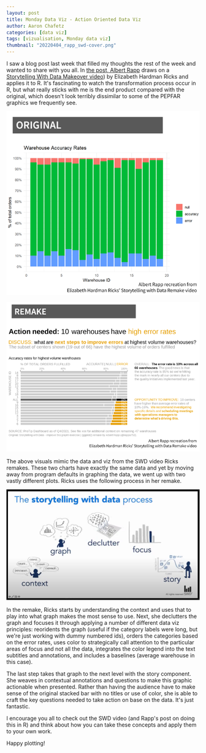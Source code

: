 ```yaml
---
layout: post
title: Monday Data Viz - Action Oriented Data Viz
author: Aaron Chafetz
categories: [data viz]
tags: [vizualisation, Monday data viz]
thumbnail: "20220404_rapp_swd-cover.png"
---
```


I saw a blog post last week that filled my thoughts the rest of the week and wanted to share with you all. In [the post, Albert Rapp](https://albert-rapp.de/post/2022-03-29-recreating-the-swd-look/) draws on a [Storytelling With Data Makeover video](https://youtu.be/st7_vPjq0SU)) by Elizabeth Hardman Ricks and applies it to R. It's fascinating to watch the transformation process occur in R, but what really sticks with me is the end product compared with the original, which doesn't look terribly dissimilar to some of the PEPFAR graphics we frequently see. 

![Rapp original stacked bars](/assets/img/posts/20220404_rapp_swd-original.png)

![Rapp remake visuals of stacked bars](/assets/img/posts/20220404_rapp_swd-remake.png)

 The above visuals mimic the data and viz from the SWD video Ricks remakes. These two charts have exactly the same data and yet by moving away from program defaults in graphing the data, we went up with two vastly different plots. Ricks uses the following process in her remake. 

![image.png](/assets/img/posts/20220404_ricks_swd-process.png)

In the remake, Ricks starts by understanding the context and uses that to play into what graph makes the most sense to use. Next, she declutters the graph and focuses it through applying a number of different data viz principles: reoridents the graph (useful if the category labels were long, but we're just working with dummy numbered ids), orders the categories based on the error rates, uses color to strategically call attention to the particular areas of focus and not all the data, integrates the color legend into the text subtitles and annotations, and includes a baselines (average warehouse in this case).

The last step takes that graph to the next level with the story component. She weaves in contextual annotations and questions to make this graphic actionable when presented. Rather than having the audience have to make sense of the original stacked bar with no titles or use of color, she is able to craft the key questions needed to take action on base on the data. It's just fantastic.

I encourage you all to check out the SWD video (and Rapp's post on doing this in R) and think about how you can take these concepts and apply them to your own work.

Happy plotting!